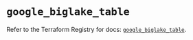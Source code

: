 # `google_biglake_table`

Refer to the Terraform Registry for docs: [`google_biglake_table`](https://registry.terraform.io/providers/hashicorp/google/6.40.0/docs/resources/biglake_table).
